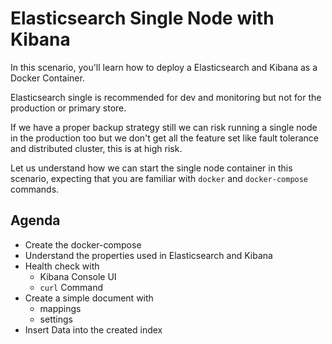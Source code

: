 # Elasticsearch Single Node with Kibana

In this scenario, you'll learn how to deploy a Elasticsearch and Kibana as a Docker Container.

Elasticsearch single is recommended for dev and monitoring but not for the production or primary store. 

If we have a proper backup strategy still we can risk running a single node in the production too but we don't get all the feature set like fault tolerance and distributed cluster, this is at high risk.

Let us understand how we can start the single node container in this scenario, expecting that you are familiar  with `docker` and `docker-compose` commands.

## Agenda

- Create the docker-compose
- Understand the properties used in Elasticsearch and Kibana
- Health check with 
    - Kibana Console UI 
    - `curl` Command 
- Create a simple document with 
    - mappings
    - settings
- Insert Data into the created index